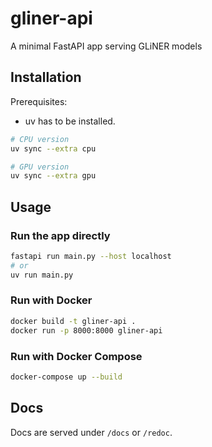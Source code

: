 # gliner-api

A minimal FastAPI app serving GLiNER models

## Installation

Prerequisites:

- uv has to be installed.

```bash
# CPU version
uv sync --extra cpu

# GPU version
uv sync --extra gpu
```

## Usage

### Run the app directly

```bash
fastapi run main.py --host localhost
# or
uv run main.py
```

### Run with Docker

```bash
docker build -t gliner-api .
docker run -p 8000:8000 gliner-api
```

### Run with Docker Compose

```bash
docker-compose up --build
```

## Docs

Docs are served under `/docs` or `/redoc`.
